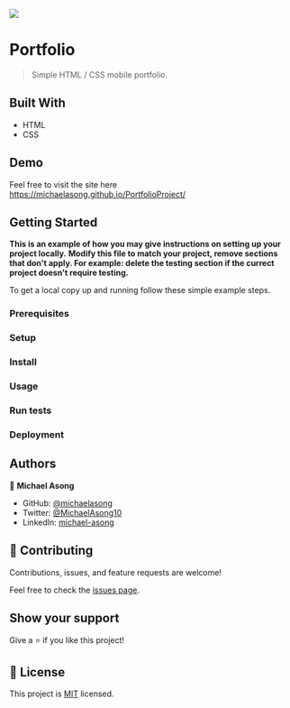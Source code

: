 ![](https://img.shields.io/badge/Microverse-blueviolet)

# Portfolio

> Simple HTML / CSS mobile portfolio.


## Built With

- HTML
- CSS

## Demo 
Feel free to visit the site here https://michaelasong.github.io/PortfolioProject/

## Getting Started

**This is an example of how you may give instructions on setting up your project locally.**
**Modify this file to match your project, remove sections that don't apply. For example: delete the testing section if the currect project doesn't require testing.**


To get a local copy up and running follow these simple example steps.

### Prerequisites

### Setup

### Install

### Usage

### Run tests

### Deployment


## Authors

👤 **Michael Asong**

- GitHub: [@michaelasong](https://github.com/michaelasong)
- Twitter: [@MichaelAsong10](https://twitter.com/MichaelAsong10)
- LinkedIn: [michael-asong](https://www.linkedin.com/in/michael-asong-b708a5203/)


## 🤝 Contributing

Contributions, issues, and feature requests are welcome!

Feel free to check the [issues page](../../issues/).

## Show your support

Give a ⭐️ if you like this project!


## 📝 License

This project is [MIT](./MIT.md) licensed.